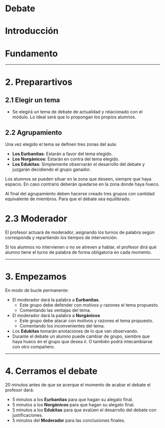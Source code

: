 
# Debate

# Introducción

# Fundamento

---

# 2. Preparartivos

## 2.1 Elegir un tema

* Se elegirá un tema de debate de actualidad y relacionado con el módulo.
Lo ideal será que lo propongan los propios alumnos.

## 2.2 Agrupamiento

Una vez elegido el tema se definen tres zonas del aula:
* **Los Eurbanitas**: Estarán a favor del tema elegido.
* **Los Norgánicos**: Estarán en contra del tema elegido.
* **Los Edukitas**: Simplemente observarán el desarrollo del debate y juzgarán decidiendo el grupo ganador.

Los alumnos se pueden situar en la zona que deseen, siempre que haya
espacio. En caso contrario deberán quedarse en la zona donde haya hueco.

Al final del agrupamiento deben hacerse creado tres grupos con cantidad equivalente de miembros. Para que el debate sea equilibrado.

# 2.3 Moderador

El profesor actuará de moderador, asignando los turnos de palabra según corresponda y repartiendo los tiempos de intervención.

Si los alumnos no intervienen o no se atreven a hablar, el profesor dirá qué alumno tiene el turno de palabra de forma obligatoria en cada momento.

---

# 3. Empezamos

En modo de bucle permanente:
* El moderador dará la palabra a **Eurbanitas**.
    * Este grupo debe defender con motivos y razones el tema propuesto.
    * Comentando las ventajas del tema.
* El moderador dará la palabra a **Norgánicos**
    * Este grupo debe atacar con motivos y razones el tema propuesto.
    * Comentando los inconvenientes del tema.
* Los **Edukitas** tomarán anotaciones de lo que van observando.
* Durante el debate un alumno puede cambiar de grupo, siembre que
haya hueco en el grupo que desea ir. O también podrá intecambiarse
con otro compañero.

---

# 4. Cerramos el debate

20 minutos antes de que se acerque el momento de acabar el debate el profesor dará:
* 5 minutos a los **Eurbanitas** para que hagan su alegato final.
* 5 minutos a los **Norgánicos** para que hagan su alegato final.
* 5 minutos a los **Edukitas** para que evalúen el desarrollo del debate con justificaciones.
* 5 minutos del **Moderador** para las conclusiones finales.
